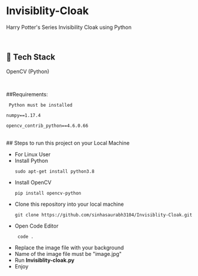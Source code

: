 # Invisiblity-Cloak
Harry Potter's Series Invisibility Cloak using Python

<br>

## :abacus:	Tech Stack
OpenCV (Python)

<br>

##Requirements:

` Python must be installed`

` numpy==1.17.4 `

` opencv_contrib_python==4.6.0.66 `

<br>
## Steps to run this project on your Local Machine
<br>

<ul>
  <li> For Linux User </li>
  
  <li> Install Python </li>
  
  ` sudo apt-get install python3.8 `
  
  <li> Install OpenCV </li>
  
  ` pip install opencv-python `
  
  <li> Clone this repository into your local machine </li>
  
  ` git clone https://github.com/sinhasaurabh3104/Invisiblity-Cloak.git `
  
  <li> Open Code Editor</li>
 
  ` code .`
   
   <li> Replace the image file with your background </li>
   <li> Name of the image file must be "image.jpg" </li>
   <li> Run <strong> Invisiblity-cloak.py </strong> </li>
   <li> Enjoy</li>
   
   

